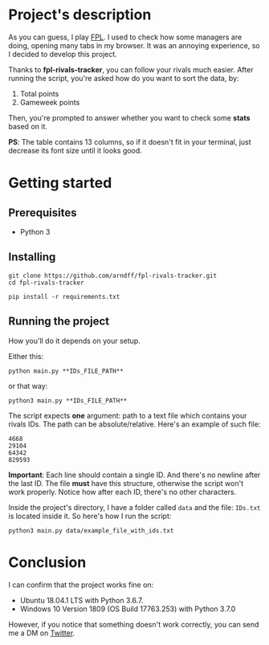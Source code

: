 # Project's description

As you can guess, I play [FPL](http://fantasy.premierleague.com). I used to check how some managers are doing, opening many tabs in my browser. It was an annoying experience, so I decided to develop this project. 

Thanks to **fpl-rivals-tracker**, you can follow your rivals much easier. After running the script, you're asked how do you want to sort the data, by:
1) Total points
2) Gameweek points

Then, you're prompted to answer whether you want to check some **stats** based on it.

**PS**: The table contains 13 columns, so if it doesn't fit in your terminal, just decrease its font size until it looks good. 

# Getting started

## Prerequisites

* Python 3

## Installing

```
git clone https://github.com/arndff/fpl-rivals-tracker.git
cd fpl-rivals-tracker

pip install -r requirements.txt
```

## Running the project

How you'll do it depends on your setup.

Either this:
```
python main.py **IDs_FILE_PATH**
```

or that way:

```
python3 main.py **IDs_FILE_PATH**
```

The script expects **one** argument: path to a text file which contains your rivals IDs. The path can be absolute/relative. Here's an example of such file:
```
4668
29104
64342
829593
```

**Important**: Each line should contain a single ID. And there's no newline after the last ID. The file **must** have this structure, otherwise the script won't work properly. Notice how after each ID, there's no other characters.

Inside the project's directory, I have a folder called ```data``` and the file: ```IDs.txt``` is located inside it. So here's how I run the script: 

```
python3 main.py data/example_file_with_ids.txt
```

# Conclusion

I can confirm that the project works fine on: 
* Ubuntu 18.04.1 LTS with Python 3.6.7.
* Windows 10 Version 1809 (OS Build 17763.253) with Python 3.7.0

However, if you notice that something doesn't work correctly, you can send me a DM on [Twitter](https://twitter.com/arndff_).
